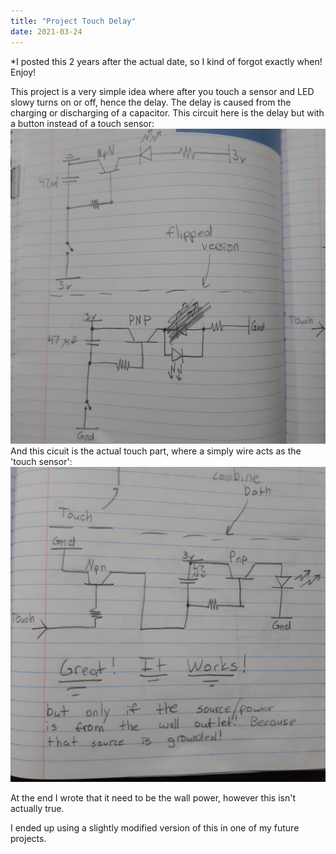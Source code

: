 ```yaml
---
title: "Project Touch Delay"
date: 2021-03-24
---
```


*I posted this 2 years after the actual date, so I kind of forgot exactly when!
Enjoy!

This project is a very simple idea where after you touch a sensor and LED slowy turns on or off, hence the delay. The delay is caused from the 
charging or discharging of a capacitor. 
This circuit here is the delay but with a button instead of a touch sensor: ![](assets/images/td1.jpg)
And this cicuit is the actual touch part, where a simply wire acts as the 'touch sensor': ![](assets/images/td2.jpg)

At the end I wrote that it need to be the wall power, however this isn't actually true. 

I ended up using a slightly modified version of this in one of my future projects.
